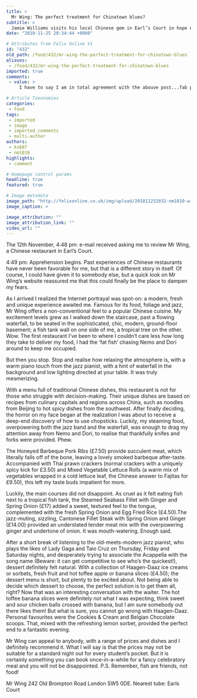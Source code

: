 ```yaml
---
title: >
  Mr Wing: The perfect treatment for Chinatown blues?
subtitle: >
  Jamie Williams visits his local Chinese gem in Earl’s Court in hope of an alternative to the West End
date: "2010-11-25 20:34:44 +0000"

# Attributes from Felix Online V1
id: "432"
old_path: /food/432/mr-wing-the-perfect-treatment-for-chinatown-blues
aliases:
 - /food/432/mr-wing-the-perfect-treatment-for-chinatown-blues
imported: true
comments:
 - value: >
     I have to say I am in total agreement with the abouve post...fab place and woth every pound spent.

# Article Taxonomies
categories:
 - food
tags:
 - imported
 - image
 - imported_comments
 - multi-author
authors:
 - ks607
 - nm1010
highlights:
 - comment

# Homepage control params
headline: true
featured: true

# Image metadata
image_path: "http://felixonline.co.uk/img/upload/201011252032-nm1010-winggggg.jpg"
image_caption: >

image_attribution: ""
image_attribution_link: ""
video_url: ""
---
```


The 12th November, 4:48 pm: e-mail received asking me to review Mr Wing, a Chinese restaurant in Earl’s Court.

4:49 pm: Apprehension begins. Past experiences of Chinese restaurants have never been favorable for me, but that is a different story in itself. Of course, I could have given it to somebody else, but a quick look on Mr Wing’s website reassured me that this could finally be the place to dampen my fears.

As I arrived I realized the Internet portrayal was spot-on: a modern, fresh and unique experience awaited me. Famous for its food, foliage and jazz, Mr Wing offers a non-conventional feel to a popular Chinese cuisine. My excitement levels grew as I walked down the staircase, past a flowing waterfall, to be seated in the sophisticated, chic, modern, ground-floor basement; a fish tank wall on one side of me, a tropical tree on the other. Wow. The first restaurant I’ve been to where I couldn’t care less how long they take to deliver my food, I had the ‘fat fish’ chasing Nemo and Dori around to keep me occupied.

But then you stop. Stop and realise how relaxing the atmosphere is, with a warm piano touch from the jazz pianist, with a hint of waterfall in the background and low lighting directed at your table. It was truly mesmerizing.

With a menu full of traditional Chinese dishes, this restaurant is not for those who struggle with decision-making. Their unique dishes are based on recipes from culinary capitals and regions across China, such as noodles from Beijing to hot spicy dishes from the southwest. After finally deciding, the horror on my face began at the realization I was about to receive a deep-end discovery of how to use chopsticks. Luckily, my steaming food, overpowering both the jazz band and the waterfall, was enough to drag my attention away from Nemo and Dori, to realise that thankfully knifes and forks were provided. Phew.

The Honeyed Barbeque Pork Ribs (£7.50) provide succulent meat, which literally falls off of the bone, leaving a lovely smoked barbeque after-taste. Accompanied with Thai prawn crackers (normal crackers with a uniquely spicy kick for £3.50) and Mixed Vegetable Lettuce Rolls (a warm mix of vegetables wrapped in a cold lettuce leaf, the Chinese answer to Fajitas for £9.50), this left my taste buds impatient for more.

Luckily, the main courses did not disappoint. As cruel as it felt eating fish next to a tropical fish tank, the Steamed Seabass Fillet with Ginger and Spring Onion (£17) added a sweet, textured feel to the tongue, complemented with the fresh Spring Onion and Egg Fried Rice (£4.50).The jazz-muting, sizzling, Cantonese Fillet Steak with Spring Onion and Ginger (£14.00) provided an understated tender meat mix with the overpowering ginger and undertone of onion. It was mouth-watering. Enough said.

After a short break of listening to the old-meets-modern jazz pianist, who plays the likes of Lady Gaga and Taio Cruz on Thursday, Friday and Saturday nights, and desperately trying to associate the Acappella with the song name (Beware: it can get competitive to see who’s the quickest!), dessert definitely felt natural. With a collection of Haagen-Daaz ice creams or sorbets, fresh fruit and hot toffee apple or banana slices (£4.50); the dessert menu is short, but plenty to be excited about. Not being able to decide which dessert to choose, the perfect solution is to get them all, right? Now that was an interesting conversation with the waiter. The hot toffee banana slices were definitely not what I was expecting, think sweet and sour chicken balls crossed with banana, but I am sure somebody out there likes them! But what is sure, you cannot go wrong with Haagen-Daaz. Personal favourites were the Cookies & Cream and Belgian Chocolate scoops. That, mixed with the refreshing lemon sorbet, provided the perfect end to a fantastic evening.

Mr Wing can appeal to anybody, with a range of prices and dishes and I definitely recommend it. What I will say is that the prices may not be suitable for a standard night out for every student’s pocket. But it is certainly something you can book once-in-a-while for a fancy celebratory meal and you will not be disappointed. P.S. Remember, fish are friends, not food!

Mr Wing 242 Old Brompton Road London SW5 0DE. Nearest tube: Earls Court
